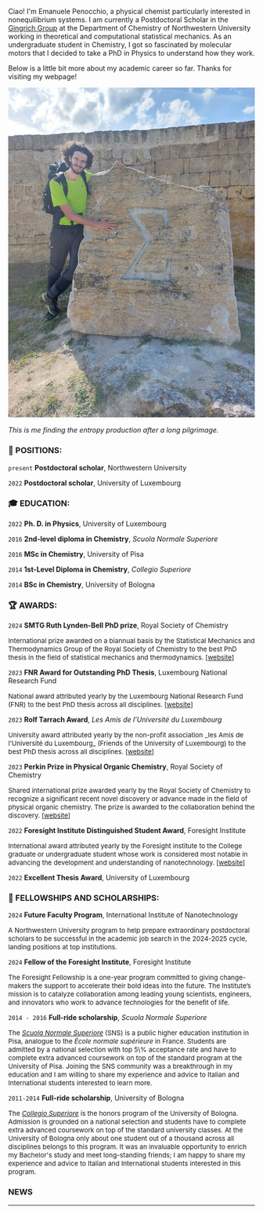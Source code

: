 Ciao!
I'm Emanuele Penocchio, a physical chemist particularly interested in nonequilibrium systems.
I am currently a Postdoctoral Scholar in the [Gingrich Group](https://gingrich.chem.northwestern.edu/) at the Department of Chemistry of Northwestern University working in theoretical and computational statistical mechanics.
As an undergraduate student in Chemistry, I got so fascinated by molecular motors that I decided to take a PhD in Physics to understand how they work.

Below is a little bit more about my academic career so far. Thanks for visiting my webpage!

<div class="center">
    <img src="/profile2.jpg" alt="My Photo" class="center">
    <p><em> This is me finding the entropy production after a long pilgrimage. </em></p>
</div>


### :briefcase: POSITIONS:

`present`
__Postdoctoral scholar__, Northwestern University

`2022` 
__Postdoctoral scholar__, University of Luxembourg


### :mortar_board: EDUCATION:

`2022`
__Ph. D. in Physics__, University of Luxembourg

`2016`
__2nd-level diploma in Chemistry__, _Scuola Normale Superiore_

`2016`
__MSc in Chemistry__, University of Pisa

`2014`
__1st-Level Diploma in Chemistry__, _Collegio Superiore_

`2014`
__BSc in Chemistry__, University of Bologna


### :trophy: AWARDS:


`2024`
__SMTG Ruth Lynden-Bell PhD prize__, Royal Society of Chemistry

<span style="font-size:10pt;">
International prize awarded on a biannual basis by the Statistical Mechanics and Thermodynamics Group of the Royal Society of Chemistry to the best PhD thesis in the field of statistical mechanics and thermodynamics.
[<a href="https://www.rsc.org/membership-and-community/connect-with-others/through-interests/interest-groups/statistical-mechanics/awards/">website</a>]
</span>

`2023`
__FNR Award for Outstanding PhD Thesis__,  Luxembourg National Research Fund

<span style="font-size:10pt;">
National award attributed yearly by the Luxembourg National Research Fund (FNR) to the best PhD thesis across all disciplines.
[<a href="https://www.fnr.lu/fnr-awards-2023-discover-the-winners/">website</a>]
</span>

`2023`
__Rolf Tarrach Award__, _Les Amis de l’Université du Luxembourg_

<span style="font-size:10pt;">
University award attributed yearly by the non-profit association _les Amis de l'Université du Luxembourg_ (Friends of the University of Luxembourg) to the best PhD thesis across all disciplines.
[<a href="https://www.uni.lu/en/news/rolf-tarrach-prize-2023-for-physicist-dr-emanuele-penocchio/">website</a>]
</span>

`2023`
__Perkin Prize in Physical Organic Chemistry__, Royal Society of Chemistry

<span style="font-size:10pt;">
Shared international prize awarded yearly by the Royal Society of Chemistry to recognize a significant recent novel discovery or advance made in the field of physical organic chemistry.
The prize is awarded to the collaboration behind the discovery.
[<a href="https://www.rsc.org/prizes-funding/prizes/2023-winners/the-molecular-ratcheteers/">website</a>]
</span>

`2022`
__Foresight Institute Distinguished Student Award__, Foresight Institute

<span style="font-size:10pt;">
International award attributed yearly by the Foresight institute to the College graduate or undergraduate student whose work is considered most notable in advancing the development and understanding of nanotechnology.
[<a href="https://foresight.org/foresight-feynman-prizes/">website</a>]
</span>

`2022`
__Excellent Thesis Award__, University of Luxembourg

### :scroll: FELLOWSHIPS AND SCHOLARSHIPS:

`2024`
__Future Faculty Program__, International Institute of Nanotechnology

<span style="font-size:10pt;">
A Northwestern University program to help prepare extraordinary postdoctoral scholars to be successful in the academic job search in the 2024-2025 cycle, landing positions at top institutions.
</span>

`2024`
__Fellow of the Foresight Institute__, Foresight Institute

<span style="font-size:10pt;">
The Foresight Fellowship is a one-year program committed to giving change-makers the support to accelerate their bold ideas into the future.
The Institute’s mission is to catalyze collaboration among leading young scientists, engineers, and innovators who work to advance technologies for the benefit of life.
</span>

`2014 - 2016`
__Full-ride scholarship__, _Scuola Normale Superiore_

<span style="font-size:10pt;">
The <a href="https://www.sns.it/en/la-normale-si-presenta"><em>Scuola Normale Superiore</em></a> (SNS) is a public higher education institution in Pisa, analogue to the <em>École normale supérieure</em> in France.
Students are admitted by a national selection with top 5\% acceptance rate and have to complete extra advanced coursework on top of the standard program at the University of Pisa.
Joining the SNS community was a breakthrough in my education and I am willing to share my experience and advice to Italian and International students interested to learn more.
</span>

`2011-2014`
__Full-ride scholarship__, University of Bologna

<span style="font-size:10pt;">
The <a href="https://site.unibo.it/collegio-superiore/en"><em>Collegio Superiore</em></a> is the honors program of the University of Bologna.
Admission is grounded on a national selection and students have to complete extra advanced coursework on top of the standard university classes.
At the University of Bologna only about one student out of a thousand across all disciplines belongs to this program.
It was an invaluable opportunity to enrich my Bachelor's study and meet long-standing friends; I am happy to share my experience and advice to Italian and International students interested in this program.
</span>

### NEWS

-----

